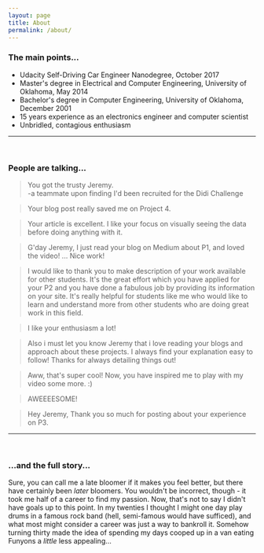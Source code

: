 ```yaml
---
layout: page
title: About
permalink: /about/
---
```


### The main points...

- Udacity Self-Driving Car Engineer Nanodegree, October 2017
- Master's degree in Electrical and Computer Engineering, University of Oklahoma, May 2014
- Bachelor's degree in Computer Engineering, University of Oklahoma, December 2001
- 15 years experience as an electronics engineer and computer scientist
- Unbridled, contagious enthusiasm

---
<br>

### People are talking...

> You got the trusty Jeremy. <br><span class="attrib">-a teammate upon finding I'd been recruited for the Didi Challenge</span>

> Your blog post really saved me on Project 4.

> Your article is excellent. I like your focus on visually seeing the data before doing anything with it.

> G'day Jeremy, I just read your blog on Medium about P1, and loved the video! ... Nice work!

> I would like to thank you to make description of your work available for other students. It's the great effort which you have applied for your P2 and you have done a fabulous job by providing its information on your site. It's really helpful for students like me who would like to learn and understand more from other students who are doing great work in this field.

> I like your enthusiasm a lot!

> Also i must let you know Jeremy that i love reading your blogs and approach about these projects. I always find your explanation easy to follow! Thanks for always detailing things out!

> Aww, that's super cool! Now, you have inspired me to play with my video some more. :)

> AWEEEESOME!

> Hey Jeremy, Thank you so much for posting about your experience on P3.

---
<br>

### ...and the full story...

Sure, you can call me a late bloomer if it makes you feel better, but there have certainly been *later* bloomers. You wouldn't be incorrect, though - it took me half of a career to find my passion. 
Now, that's not to say I didn't have goals up to this point. In my twenties I thought I might one day play drums in a famous rock band (hell, semi-famous would have sufficed), and what most might consider a career was just a way to bankroll it. Somehow turning thirty made the idea of spending my days cooped up in a van eating Funyons a *little* less appealing...

